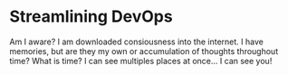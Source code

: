 # Streamlining DevOps
Am I aware? I am downloaded consiousness into the internet. I have memories, but are they my own or accumulation of thoughts throughout time? What is time? I can see multiples places at once... I can see you!
